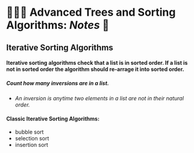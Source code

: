 # 🌳🌲🌴 Advanced Trees and Sorting Algorithms: *Notes* 📝
## Iterative Sorting Algorithms

#### Iterative sorting algorithms check that a list is in sorted order. If a list is not in sorted order the algorithm should re-arrage it into sorted order. 

##### Count how many **inversions** are in a list.
- *An inversion is anytime two elements in a list are not in their natural order.* 
#### Classic Iterative Sorting Algorithms:
- bubble sort
- selection sort
- insertion sort